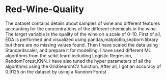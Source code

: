 # Red-Wine-Quality
The dataset contains details about samples of wine and different features accounting for the concentrations of the different chemicals in  the wine. The target variable is the quality of the wine on a scale of 0-10. First of all, EDA is performed and visualized using pandas,matplotlib,seaborn library but there are no missing values found. Then I have scaled the data using Standardscaler, and prepare it for modelling. I have used different ML algorithms from the scikit learn including Logistic Regresion, RandomForest,KNN.  I have also tuned the hyper parameters of all the algorithms using the GridSearchCV function.  After all, I got an accuracy of 0.9125 on the dataset by using a Random Forest
